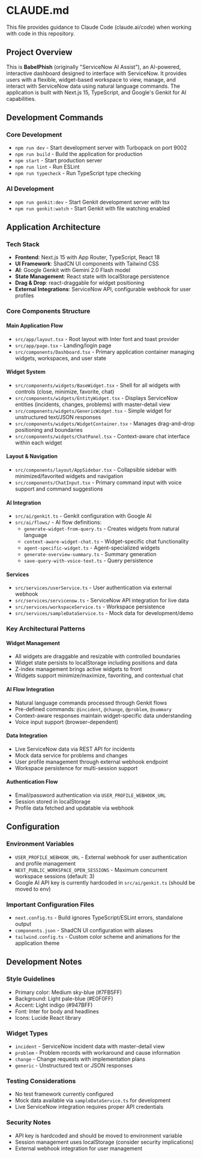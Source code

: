 # CLAUDE.md

This file provides guidance to Claude Code (claude.ai/code) when working with code in this repository.

## Project Overview

This is **BabelPhish** (originally "ServiceNow AI Assist"), an AI-powered, interactive dashboard designed to interface with ServiceNow. It provides users with a flexible, widget-based workspace to view, manage, and interact with ServiceNow data using natural language commands. The application is built with Next.js 15, TypeScript, and Google's Genkit for AI capabilities.

## Development Commands

### Core Development
- `npm run dev` - Start development server with Turbopack on port 9002
- `npm run build` - Build the application for production
- `npm start` - Start production server
- `npm run lint` - Run ESLint
- `npm run typecheck` - Run TypeScript type checking

### AI Development
- `npm run genkit:dev` - Start Genkit development server with tsx
- `npm run genkit:watch` - Start Genkit with file watching enabled

## Application Architecture

### Tech Stack
- **Frontend**: Next.js 15 with App Router, TypeScript, React 18
- **UI Framework**: ShadCN UI components with Tailwind CSS
- **AI**: Google Genkit with Gemini 2.0 Flash model
- **State Management**: React state with localStorage persistence
- **Drag & Drop**: react-draggable for widget positioning
- **External Integrations**: ServiceNow API, configurable webhook for user profiles

### Core Components Structure

#### Main Application Flow
- `src/app/layout.tsx` - Root layout with Inter font and toast provider
- `src/app/page.tsx` - Landing/login page
- `src/components/Dashboard.tsx` - Primary application container managing widgets, workspaces, and user state

#### Widget System
- `src/components/widgets/BaseWidget.tsx` - Shell for all widgets with controls (close, minimize, favorite, chat)
- `src/components/widgets/EntityWidget.tsx` - Displays ServiceNow entities (incidents, changes, problems) with master-detail view
- `src/components/widgets/GenericWidget.tsx` - Simple widget for unstructured text/JSON responses
- `src/components/widgets/WidgetContainer.tsx` - Manages drag-and-drop positioning and boundaries
- `src/components/widgets/ChatPanel.tsx` - Context-aware chat interface within each widget

#### Layout & Navigation
- `src/components/layout/AppSidebar.tsx` - Collapsible sidebar with minimized/favorited widgets and navigation
- `src/components/ChatInput.tsx` - Primary command input with voice support and command suggestions

#### AI Integration
- `src/ai/genkit.ts` - Genkit configuration with Google AI
- `src/ai/flows/` - AI flow definitions:
  - `generate-widget-from-query.ts` - Creates widgets from natural language
  - `context-aware-widget-chat.ts` - Widget-specific chat functionality
  - `agent-specific-widget.ts` - Agent-specialized widgets
  - `generate-overview-summary.ts` - Summary generation
  - `save-query-with-voice-text.ts` - Query persistence

#### Services
- `src/services/userService.ts` - User authentication via external webhook
- `src/services/servicenow.ts` - ServiceNow API integration for live data
- `src/services/workspaceService.ts` - Workspace persistence
- `src/services/sampleDataService.ts` - Mock data for development/demo

### Key Architectural Patterns

#### Widget Management
- All widgets are draggable and resizable with controlled boundaries
- Widget state persists to localStorage including positions and data
- Z-index management brings active widgets to front
- Widgets support minimize/maximize, favoriting, and contextual chat

#### AI Flow Integration
- Natural language commands processed through Genkit flows
- Pre-defined commands: `@incident`, `@change`, `@problem`, `@summary`
- Context-aware responses maintain widget-specific data understanding
- Voice input support (browser-dependent)

#### Data Integration
- Live ServiceNow data via REST API for incidents
- Mock data service for problems and changes
- User profile management through external webhook endpoint
- Workspace persistence for multi-session support

#### Authentication Flow
- Email/password authentication via `USER_PROFILE_WEBHOOK_URL`
- Session stored in localStorage
- Profile data fetched and updatable via webhook

## Configuration

### Environment Variables
- `USER_PROFILE_WEBHOOK_URL` - External webhook for user authentication and profile management
- `NEXT_PUBLIC_WORKSPACE_OPEN_SESSIONS` - Maximum concurrent workspace sessions (default: 3)
- Google AI API key is currently hardcoded in `src/ai/genkit.ts` (should be moved to env)

### Important Configuration Files
- `next.config.ts` - Build ignores TypeScript/ESLint errors, standalone output
- `components.json` - ShadCN UI configuration with aliases
- `tailwind.config.ts` - Custom color scheme and animations for the application theme

## Development Notes

### Style Guidelines
- Primary color: Medium sky-blue (#7FB5FF)
- Background: Light pale-blue (#E0F0FF)  
- Accent: Light indigo (#947BFF)
- Font: Inter for body and headlines
- Icons: Lucide React library

### Widget Types
- `incident` - ServiceNow incident data with master-detail view
- `problem` - Problem records with workaround and cause information
- `change` - Change requests with implementation plans
- `generic` - Unstructured text or JSON responses

### Testing Considerations
- No test framework currently configured
- Mock data available via `sampleDataService.ts` for development
- Live ServiceNow integration requires proper API credentials

### Security Notes
- API key is hardcoded and should be moved to environment variable
- Session management uses localStorage (consider security implications)
- External webhook integration for user management